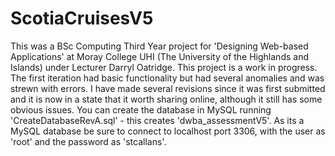 # ScotiaCruisesV5
This was a BSc Computing Third Year project for 'Designing Web-based Applications' at Moray College UHI (The University of the Highlands and Islands) under Lecturer Darryl Oatridge. 
This project is a work in progress. The first iteration had basic functionality but had several anomalies and was strewn with errors. I have made several 
revisions since it was first submitted and it is now in a state that it worth sharing online, although it still has some obvious issues. 
You can create the database in MySQL running 'CreateDatabaseRevA.sql' - this creates 'dwba_assessmentV5'. As its a MySQL database be sure to connect to localhost port 3306, with the user as 'root'
and the password as 'stcallans'.
